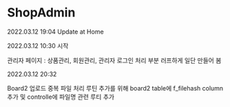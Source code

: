 # ShopAdmin
2022.03.12 19:04 Update at Home

2022.03.12 10:30 시작

관리자 페이지 : 상품관리, 회원관리, 관리자 로그인 처리 부분 러프하게 일단 만들어 봄

2022.03.12 20:32

Board2 업로드 중복 파일 처리 루틴 추가를 위해 board2 table에 f_filehash column 추가 및 controlle에 파일명 관련 루티 추가
